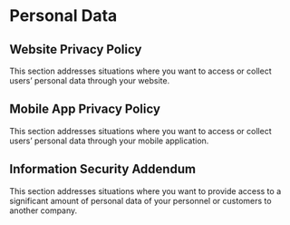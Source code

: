 # Personal Data
## Website Privacy Policy

This section addresses situations where you want to access or collect users’ personal data through your website.
## Mobile App Privacy Policy

This section addresses situations where you want to access or collect users’ personal data through your mobile application.
## Information Security Addendum

This section addresses situations where you want to provide access to a significant amount of personal data of your personnel or customers to another company.
